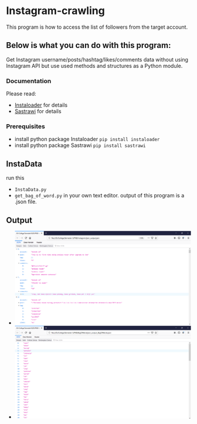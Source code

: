 # Instagram-crawling
This program is how to access the list of followers from the target account.

## Below is what you can do with this program:
Get Instagram username/posts/hashtag/likes/comments data without using Instagram API but use used methods and structures as a Python module. 

### Documentation
Please read: 
* [Instaloader](https://instaloader.github.io/as-module.html) for details
* [Sastrawi](https://pypi.org/project/Sastrawi/) for details

### Prerequisites
* install python package Instaloader ```pip install instaloader``` 
* install python package Sastrawi ```pip install sastrawi```

## InstaData
run this 
* ```InstaData.py``` 
* ```get_bag_of_word.py``` 
in your own text editor. output of this program is a .json file. 

## Output
* ![Output from ```InstaData.py``` ](InstaDataOutput.png) 
* ![Output from ```get_bag_of_word.py``` ](BagOfWordOutput.png)


